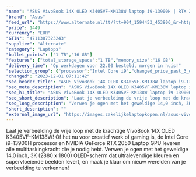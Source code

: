 ```yaml
---
"name": "ASUS VivoBook 14X OLED K3405VF-KM138W laptop i9-13900H | RTX 2050 | 16 GB | 1 TB SSD"
"brand": "Asus"
"feed_url": "https://www.alternate.nl/tt/?tt=904_1594453_453806_&r=https%3A%2F%2Fwww.alternate.nl%2Fhtml%2Fproduct%2F1920731%3Futm_source%3Dtradetracker%26utm_medium%3Dcpc%26utm_campaign%3Dtradetracker_Laptop%26utm_term%3DPL5AZN5V"
"price": 1449
"currency": "EUR"
"GTIN": "4711387323243"
"supplier": "Alternate"
"category": "Laptops"
"bullet_points": ["1 TB","16 GB"]
"features": {"total_storage_space":"1 TB","memory_size":"16 GB"}
"delivery_time": "Op werkdagen voor 22.00 besteld, morgen in huis!"
"selection_group": {"processor":"Intel Core i9","changed_price_past_3_days":false,"product_family":"VivoBook"}
"changed": "2023-12-01 07:11:42"
"seo_header_title": "ASUS VivoBook 14X OLED K3405VF-KM138W laptop i9-13900H | RTX 2050 | 16 GB | 1 TB SSD"
"seo_meta_description": "ASUS VivoBook 14X OLED K3405VF-KM138W laptop i9-13900H | RTX 2050 | 16 GB | 1 TB SSD"
"seo_h1_title": "ASUS VivoBook 14X OLED K3405VF-KM138W laptop i9-13900H | RTX 2050 | 16 GB | 1 TB SSD"
"seo_short_description": "Laat je verbeelding de vrije loop met de krachtige VivoBook 14X OLED K3405VF-KM138W! Of het nu voor creatief werk of gaming is, de Intel Core i9-13900H processor en NVIDIA GeForce RTX 2050 Laptop GPU leveren alle multitaskingkracht die je nodig hebt."
"seo_long_description": "Verwen je ogen met het geweldige 14,0 inch, 3K (2880 x 1800) OLED-scherm dat ultralevendige kleuren en supervloeiende beelden levert, en maak je klaar om nieuw werelden van je verbeelding te verkennen!"
"short_description": ""
"external_image_url": "https://images.zakelijkelaptopkopen.nl/asus-vivobook-14x-oled-k3405vf-km138w-laptop-i9-13900h-rtx-2050-16-gb-1-tb-ssd.webp"
---
```


Laat je verbeelding de vrije loop met de krachtige VivoBook 14X OLED K3405VF-KM138W! Of het nu voor creatief werk of gaming is, de Intel Core i9-13900H processor en NVIDIA GeForce RTX 2050 Laptop GPU leveren alle multitaskingkracht die je nodig hebt. Verwen je ogen met het geweldige 14,0 inch, 3K (2880 x 1800) OLED-scherm dat ultralevendige kleuren en supervloeiende beelden levert, en maak je klaar om nieuw werelden van je verbeelding te verkennen!